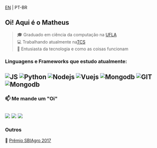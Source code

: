 
<p> <a href="https://github.com/matheusgalfer/matheusgalfer/blob/master/README.md">EN</a> | PT-BR

## Oi! Aqui é o Matheus
> 🎓 Graduado em ciência da computação na <a href="ufla.br">UFLA</a><br>
> 💻 Trabalhando atualmente na<a href="tcs.com">TCS</a><br>
> 🤟 Entusiasta da tecnologia e como as coisas funcionam<br>


### Linguagens e Frameworks que estudo atualmente:
![JS](https://img.shields.io/badge/-JavaScript-f0db4f?style=for-the-badge&logo=javascript&logoColor=black)
![Python](https://img.shields.io/badge/-Python-306998?style=for-the-badge&logo=python&logoColor=FFE873)
![Nodejs](https://img.shields.io/badge/-Node.js-68A063?style=for-the-badge&logo=node.js&logoColor=white)
![Vuejs](https://img.shields.io/badge/-Vue.js-42b883?style=for-the-badge&logo=vue.js&logoColor=35495e)
![Mongodb](https://img.shields.io/badge/-mongoDB-E8E7D5?style=for-the-badge&logo=mongodb&logoColor=4DB33D)
![GIT](https://img.shields.io/badge/-git-F1502F?style=for-the-badge&logo=git&logoColor=white)
![Mongodb](https://img.shields.io/badge/-scrum-grey?style=for-the-badge&logo=scrum)
---

### 📫 Me mande um "Oi"
<a href="https://www.instagram.com/galfermatheus/" target="_blank"><img src="https://img.shields.io/badge/-Instagram-dd2a7b?style=for-the-badge&logo=instagram&logoColor=white" target="_blank"></a>
<a href = "mailto:matheusgalfer03@gmail.com"><img src="https://img.shields.io/badge/-Gmail-D44638?style=for-the-badge&logo=gmail&logoColor=white"></a>
<a href="https://www.linkedin.com/in/matheus-galfer/" target="_blank"><img src="https://img.shields.io/badge/-LinkedIn-%230077B5?style=for-the-badge&logo=linkedin&logoColor=white" target="_blank"></a> 
---

### Outros
🥉 <a href="https://ufla.br/arquivo-de-noticias/11149-estudantes-apresentam-aplicativo-desenvolvido-na-ufla-e-conquistam-o-3o-lugar-no-desafio-de-inovacao-do-sbiagro-2017">Prêmio SBIAgro 2017</a>
